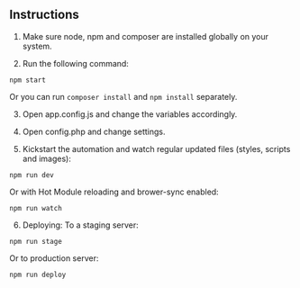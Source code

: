 ## Instructions

1. Make sure node, npm and composer are installed globally on your system.

2. Run the following command:
  ```
  npm start
  ```
  Or you can run `composer install` and `npm install` separately.

3. Open app.config.js and change the variables accordingly.

4. Open config.php and change settings.

5. Kickstart the automation and watch regular updated files (styles, scripts and images):
  ```
  npm run dev
  ```
  Or with Hot Module reloading and brower-sync enabled:
  ```
  npm run watch 
  ```

6. Deploying:
  To a staging server:
  ```
  npm run stage
  ```
  Or to production server:
  ```
  npm run deploy
  ```
